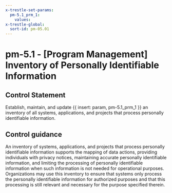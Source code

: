 ```yaml
---
x-trestle-set-params:
  pm-5.1_prm_1:
    values:
x-trestle-global:
  sort-id: pm-05.01
---
```


# pm-5.1 - \[Program Management\] Inventory of Personally Identifiable Information

## Control Statement

Establish, maintain, and update {{ insert: param, pm-5.1_prm_1 }} an inventory of all systems, applications, and projects that process personally identifiable information.

## Control guidance

An inventory of systems, applications, and projects that process personally identifiable information supports the mapping of data actions, providing individuals with privacy notices, maintaining accurate personally identifiable information, and limiting the processing of personally identifiable information when such information is not needed for operational purposes. Organizations may use this inventory to ensure that systems only process the personally identifiable information for authorized purposes and that this processing is still relevant and necessary for the purpose specified therein.
